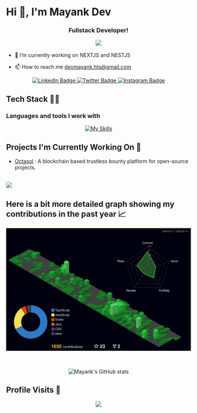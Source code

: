# Hi 👋, I'm Mayank Dev

<h3 align="center">Fullstack Developer!</h3>
<p align='center'>
<img align = "right alt = "coding" width = "400" src = "https://media2.giphy.com/media/13HgwGsXF0aiGY/giphy.gif?cid=ecf05e47kywzev2elyxu9y3pdkqo5uae9rd06pt2gfuw4s3u&rid=giphy.gif&ct=g">
</p>

- 🔭 I’m currently working on NEXTJS and NESTJS

- 📫 How to reach me devmayank.hts@gmail.com
<!--
- 🗿Visit my Portfolio: <a href="https://tkvarun35.vercel.app/" target="_blank" rel="noreferrer"> tkvarun35.vercel.app </a>

- ⚡ Fun fact | Linux >>>> 🙂 -->

<div id="badges" align = "center">

  <a href="https://www.linkedin.com/in/mayank-dev-457162260/" target="_blank">
    <img src="https://img.shields.io/badge/LinkedIn-0072b1?style=for-the-badge&logo=linkedin&logoColor=white" alt="LinkedIn Badge"/>
  </a>
  <a href="https://x.com/dev_mayank_" target="_blank">
    <img src="https://img.shields.io/badge/Twitter-1DA1F2?style=for-the-badge&logo=twitter&logoColor=white" alt="Twitter Badge"/>
  </a>
  <a href="https://www.instagram.com/_dev_mayank_/" target="_blank">
    <img src="https://img.shields.io/badge/Instagram-E4405F?style=for-the-badge&logo=instagram&logoColor=white" alt="Instagram Badge"/>
  </a>

</div>

## Tech Stack 👩‍💻

### Languages and tools I work with

<div align="center">

[![My Skills](https://skillicons.dev/icons?i=html,css,tailwind,bootstrap,vite,javascript,typescript,redux,react,nextjs,nestjs,redis,angular,svelte,python,nodejs,express,prisma,mongodb,postgres,firebase,git,postman,mysql,docker)](https://skillicons.dev)

</div>

## Projects I'm Currently Working On 🚀

- [Octasol](https://github.com/octasol/octasol)
  : A blockchain based trustless bounty platform for open-source projects.

<br>

<img src="https://user-images.githubusercontent.com/73097560/115834477-dbab4500-a447-11eb-908a-139a6edaec5c.gif">

## Here is a bit more detailed graph showing my contributions in the past year 📈

![GitHub stats](https://raw.githubusercontent.com/mayank-dev07/mayank-dev07/main/profile-3d-contrib/profile-night-green.svg)

<br>

<div align="center">

![Mayank's GitHub stats](https://github-readme-stats.vercel.app/api?username=mayank-dev07&show_icons=true&theme=dark)

</div>

## Profile Visits 👀

<p align="center">
  <img src="https://profile-counter.glitch.me/%7Bmayank-dev0735%7D/count.svg" />
</p>
